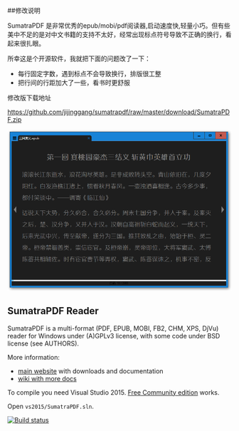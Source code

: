 ##修改说明
 
SumatraPDF 是非常优秀的epub/mobi/pdf阅读器,启动速度快,轻量小巧。但有些美中不足的是对中文书籍的支持不太好，经常出现标点符号导致不正确的换行，看起来很扎眼。



所幸这是个开源软件，我就把下面的问题改了一下：

- 每行固定字数，遇到标点不会导致换行，排版很工整
- 把行间的行距加大了一些，看书时更舒服



修改版下载地址

https://github.com/jijinggang/sumatrapdf/raw/master/download/SumatraPDF.zip

![截图](ScreenSnap.png)

## SumatraPDF Reader

SumatraPDF is a multi-format (PDF, EPUB, MOBI, FB2, CHM, XPS, DjVu) reader
for Windows under (A)GPLv3 license, with some code under BSD license (see
AUTHORS).

More information:
* [main website](http://www.sumatrapdfreader.org) with downloads and documentation
* [wiki with more docs](https://github.com/sumatrapdfreader/sumatrapdf/wiki)

To compile you need Visual Studio 2015. [Free Community edition](https://www.visualstudio.com/products/visual-studio-community-vs)
works.

Open `vs2015/SumatraPDF.sln`.

[![Build status](https://ci.appveyor.com/api/projects/status/tesjtgmpy26uf8p7?svg=true)](https://ci.appveyor.com/project/kjk/sumatrapdf)
